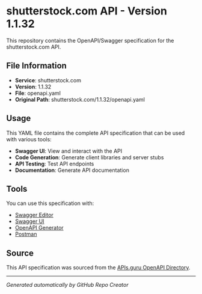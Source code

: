 # shutterstock.com API - Version 1.1.32

This repository contains the OpenAPI/Swagger specification for the shutterstock.com API.

## File Information

- **Service**: shutterstock.com
- **Version**: 1.1.32
- **File**: openapi.yaml
- **Original Path**: shutterstock.com/1.1.32/openapi.yaml

## Usage

This YAML file contains the complete API specification that can be used with various tools:

- **Swagger UI**: View and interact with the API
- **Code Generation**: Generate client libraries and server stubs
- **API Testing**: Test API endpoints
- **Documentation**: Generate API documentation

## Tools

You can use this specification with:

- [Swagger Editor](https://editor.swagger.io/)
- [Swagger UI](https://swagger.io/tools/swagger-ui/)
- [OpenAPI Generator](https://openapi-generator.tech/)
- [Postman](https://www.postman.com/)

## Source

This API specification was sourced from the [APIs.guru OpenAPI Directory](https://github.com/APIs-guru/openapi-directory).

---

*Generated automatically by GitHub Repo Creator*
